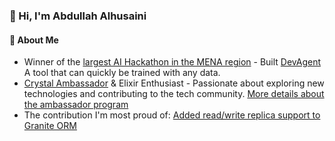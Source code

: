 ### 👋 Hi, I'm Abdullah Alhusaini

#### 🚀 About Me

- Winner of the [largest AI Hackathon in the MENA region](https://lablab.me/) - Built [DevAgent](https://lablab.me/event/innovating-ai-solutions/refine-ai/devagent) A tool that can quickly be trained with any data.
- [Crystal Ambassador](https://forum.crystal-lang.org/t/adding-to-the-ambassador-introduction-series/5761) & Elixir Enthusiast - Passionate about exploring new technologies and contributing to the tech community. [More details about the ambassador program](https://forum.crystal-lang.org/t/your-chance-to-become-a-crystal-influencer/5517)
- The contribution I'm most proud of: [Added read/write replica support to Granite ORM](https://github.com/amberframework/granite/pull/476)
